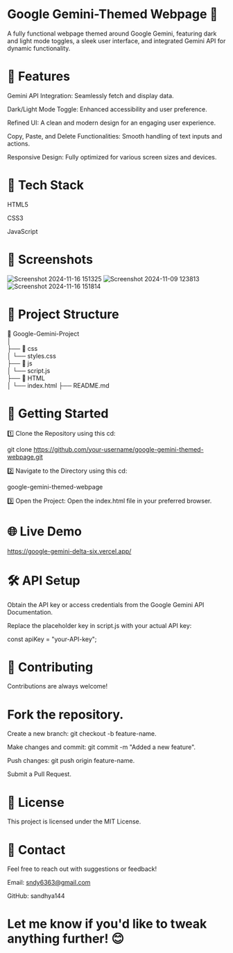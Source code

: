 # Google Gemini-Themed Webpage 🌟
A fully functional webpage themed around Google Gemini, featuring dark and light mode toggles, a sleek user interface, and integrated Gemini API for dynamic functionality.


# 🚀 Features
Gemini API Integration: Seamlessly fetch and display data.

Dark/Light Mode Toggle: Enhanced accessibility and user preference.

Refined UI: A clean and modern design for an engaging user experience.

Copy, Paste, and Delete Functionalities: Smooth handling of text inputs and actions.

Responsive Design: Fully optimized for various screen sizes and devices.


# 🔧 Tech Stack
HTML5

CSS3

JavaScript


# 📸 Screenshots

![Screenshot 2024-11-16 151325](https://github.com/user-attachments/assets/cb89619d-6f18-44e5-a20f-bad2c363c0a3)
![Screenshot 2024-11-09 123813](https://github.com/user-attachments/assets/d94fdb70-5493-46ee-9393-9f4eaf9f2957)
![Screenshot 2024-11-16 151814](https://github.com/user-attachments/assets/ddc48f56-9077-4604-bebe-7381465f29bb)



# 📂 Project Structure
📁 Google-Gemini-Project  
│  
├── 📁 css  
│   └── styles.css  
├── 📁 js  
│   └── script.js  
├── 📁 HTML  
│   └── index.html
├── README.md  


# 🚀 Getting Started
1️⃣ Clone the Repository using this cd:

  git clone https://github.com/your-username/google-gemini-themed-webpage.git  
  
2️⃣ Navigate to the Directory using this cd:

  google-gemini-themed-webpage 
  
3️⃣ Open the Project:
  Open the index.html file in your preferred browser.


# 🌐 Live Demo
 https://google-gemini-delta-six.vercel.app/


# 🛠️ API Setup
Obtain the API key or access credentials from the Google Gemini API Documentation.

Replace the placeholder key in script.js with your actual API key:

const apiKey = "your-API-key"; 


# 🤝 Contributing
Contributions are always welcome!


# Fork the repository.
Create a new branch:  git checkout -b feature-name.

Make changes and commit:  git commit -m "Added a new feature".

Push changes:  git push origin feature-name.

Submit a Pull Request.


# 📝 License
This project is licensed under the MIT License.


# 📧 Contact
Feel free to reach out with suggestions or feedback!

Email: sndy6363@gmail.com

GitHub: sandhya144


# Let me know if you'd like to tweak anything further! 😊
